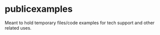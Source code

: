 # publicexamples
Meant to hold temporary files/code examples for tech support and other related uses. 
